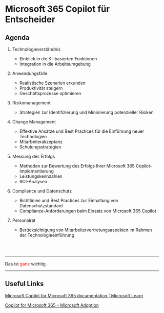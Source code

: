 # Microsoft 365 Copilot für Entscheider

## Agenda

1. Technologieverständnis
    - Einblick in die KI-basierten Funktionen
    - Integration in die Arbeitsumgebung

2. Anwendungsfälle
    - Realistische Szenarien erkunden
    - Produktivität steigern
    - Geschäftsprozesse optimieren

3. Risikomanagement
    - Strategien zur Identifizierung und Minimierung potenzieller Risiken

4. Change Management
    - Effektive Ansätze und Best Practices für die Einführung neuer Technologien
    - Mitarbeiterakzeptanz
    - Schulungsstrategien

5. Messung des Erfolgs
    - Methoden zur Bewertung des Erfolgs Ihrer Microsoft 365 Copilot-Implementierung
    - Leistungskennzahlen
    - ROI-Analysen

6. Compliance und Datenschutz
    - Richtlinien und Best Practices zur Einhaltung von Datenschutzstandard
    - Compliance-Anforderungen beim Einsatz von Microsoft 365 Copilot

7. Personalrat
    - Berücksichtigung von Mitarbeitervertretungsaspekten im Rahmen der Technologieeinführung

<br>
<br>

--- 
Das ist <span style="color: red;">ganz</span> wichtig.

---

## Useful Links

[Microsoft Copilot for Microsoft 365 documentation | Microsoft Learn](https://learn.microsoft.com/en-us/copilot/microsoft-365/)

[Copilot for Microsoft 365 – Microsoft Adoption](https://adoption.microsoft.com/en-us/Copilot/)